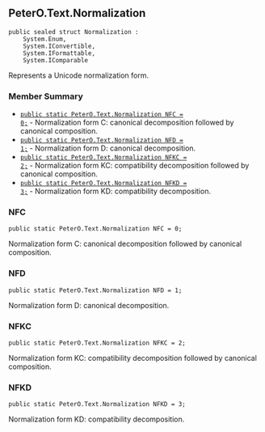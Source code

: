 ## PeterO.Text.Normalization

    public sealed struct Normalization :
        System.Enum,
        System.IConvertible,
        System.IFormattable,
        System.IComparable

Represents a Unicode normalization form.

### Member Summary
* <code>[public static PeterO.Text.Normalization NFC = 0;](#NFC)</code> - Normalization form C: canonical decomposition followed by canonical composition.
* <code>[public static PeterO.Text.Normalization NFD = 1;](#NFD)</code> - Normalization form D: canonical decomposition.
* <code>[public static PeterO.Text.Normalization NFKC = 2;](#NFKC)</code> - Normalization form KC: compatibility decomposition followed by canonical composition.
* <code>[public static PeterO.Text.Normalization NFKD = 3;](#NFKD)</code> - Normalization form KD: compatibility decomposition.

<a id="NFC"></a>
### NFC

    public static PeterO.Text.Normalization NFC = 0;

Normalization form C: canonical decomposition followed by canonical composition.

<a id="NFD"></a>
### NFD

    public static PeterO.Text.Normalization NFD = 1;

Normalization form D: canonical decomposition.

<a id="NFKC"></a>
### NFKC

    public static PeterO.Text.Normalization NFKC = 2;

Normalization form KC: compatibility decomposition followed by canonical composition.

<a id="NFKD"></a>
### NFKD

    public static PeterO.Text.Normalization NFKD = 3;

Normalization form KD: compatibility decomposition.
